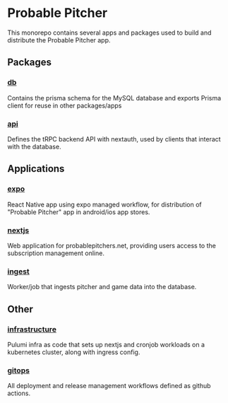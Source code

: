 # Probable Pitcher

This monorepo contains several apps and packages used to build and distribute the Probable Pitcher app.

## Packages

### [db](packages/db)

Contains the prisma schema for the MySQL database and exports Prisma client for reuse in other packages/apps

### [api](packages/api)

Defines the tRPC backend API with nextauth, used by clients that interact with the database.

## Applications

### [expo](apps/expo)

React Native app using expo managed workflow, for distribution of "Probable Pitcher" app in android/ios app stores.

### [nextjs](apps/nextjs)

Web application for probablepitchers.net, providing users access to the subscription management online.

### [ingest](apps/ingest)

Worker/job that ingests pitcher and game data into the database.

## Other

### [infrastructure](infrastructure)

Pulumi infra as code that sets up nextjs and cronjob workloads on a kubernetes cluster, along with ingress config.

### [gitops](.github/workflows)

All deployment and release management workflows defined as github actions.
